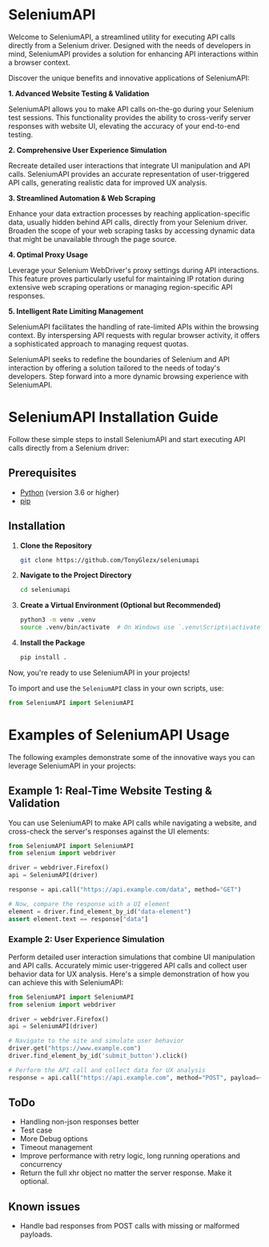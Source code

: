 # SeleniumAPI

Welcome to SeleniumAPI, a streamlined utility for executing API calls directly from a Selenium driver. Designed with the needs of developers in mind, SeleniumAPI provides a solution for enhancing API interactions within a browser context.

Discover the unique benefits and innovative applications of SeleniumAPI:

**1. Advanced Website Testing & Validation**

SeleniumAPI allows you to make API calls on-the-go during your Selenium test sessions. This functionality provides the ability to cross-verify server responses with website UI, elevating the accuracy of your end-to-end testing.

**2. Comprehensive User Experience Simulation**

Recreate detailed user interactions that integrate UI manipulation and API calls. SeleniumAPI provides an accurate representation of user-triggered API calls, generating realistic data for improved UX analysis.

**3. Streamlined Automation & Web Scraping**

Enhance your data extraction processes by reaching application-specific data, usually hidden behind API calls, directly from your Selenium driver. Broaden the scope of your web scraping tasks by accessing dynamic data that might be unavailable through the page source.

**4. Optimal Proxy Usage**

Leverage your Selenium WebDriver's proxy settings during API interactions. This feature proves particularly useful for maintaining IP rotation during extensive web scraping operations or managing region-specific API responses.

**5. Intelligent Rate Limiting Management**

SeleniumAPI facilitates the handling of rate-limited APIs within the browsing context. By interspersing API requests with regular browser activity, it offers a sophisticated approach to managing request quotas.

SeleniumAPI seeks to redefine the boundaries of Selenium and API interaction by offering a solution tailored to the needs of today's developers. Step forward into a more dynamic browsing experience with SeleniumAPI.

# SeleniumAPI Installation Guide

Follow these simple steps to install SeleniumAPI and start executing API calls directly from a Selenium driver:

## Prerequisites

- [Python](https://www.python.org/downloads/) (version 3.6 or higher)
- [pip](https://pip.pypa.io/en/stable/installation/)

## Installation

1. **Clone the Repository**

    ```bash
    git clone https://github.com/TonyGlezx/seleniumapi
    ```

2. **Navigate to the Project Directory**

    ```bash
    cd seleniumapi
    ```

3. **Create a Virtual Environment (Optional but Recommended)**

    ```bash
    python3 -m venv .venv
    source .venv/bin/activate  # On Windows use `.venv\Scripts\activate`
    ```

4. **Install the Package**

    ```bash
    pip install .
    ```

Now, you're ready to use SeleniumAPI in your projects!

To import and use the `SeleniumAPI` class in your own scripts, use:

```python
from SeleniumAPI import SeleniumAPI
```

# Examples of SeleniumAPI Usage

The following examples demonstrate some of the innovative ways you can leverage SeleniumAPI in your projects:

## Example 1: Real-Time Website Testing & Validation

You can use SeleniumAPI to make API calls while navigating a website, and cross-check the server's responses against the UI elements:

```python
from SeleniumAPI import SeleniumAPI
from selenium import webdriver

driver = webdriver.Firefox()
api = SeleniumAPI(driver)

response = api.call("https://api.example.com/data", method="GET")

# Now, compare the response with a UI element
element = driver.find_element_by_id("data-element")
assert element.text == response["data"]
```
### Example 2: User Experience Simulation

Perform detailed user interaction simulations that combine UI manipulation and API calls. Accurately mimic user-triggered API calls and collect user behavior data for UX analysis. Here's a simple demonstration of how you can achieve this with SeleniumAPI:

```python
from SeleniumAPI import SeleniumAPI
from selenium import webdriver

driver = webdriver.Firefox()
api = SeleniumAPI(driver)

# Navigate to the site and simulate user behavior
driver.get("https://www.example.com")
driver.find_element_by_id('submit_button').click()

# Perform the API call and collect data for UX analysis
response = api.call("https://api.example.com", method="POST", payload={"user_action": "click"})
```

## ToDo
- Handling non-json responses better
- Test case
- More Debug options
- Timeout management
- Improve performance with retry logic, long running operations and concurrency
- Return the full xhr object no matter the server response. Make it optional.
 
## Known issues
- Handle bad responses from POST calls with missing or malformed payloads. 
